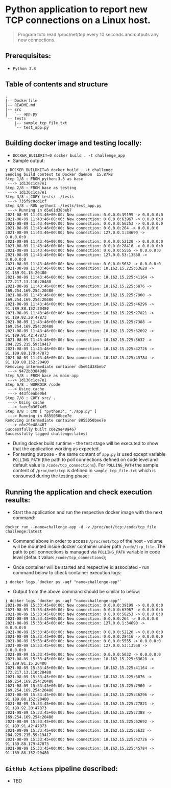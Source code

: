 # Python application to report new TCP connections on a Linux host.

> Program toto read /proc/net/tcp every 10 seconds and outputs any new connections. 

## Prerequisites:
* `Python 3.8`


## Table of contents and structure

```
.
|-- Dockerfile
|-- README.md
|-- src
|   `-- app.py
`-- tests
    |-- sample_tcp_file.txt
    `-- test_app.py
```

## Building docker image and testing locally:
* `DOCKER_BUILDKIT=0 docker build . -t challenge_app`
* Sample output:
```
❯ DOCKER_BUILDKIT=0 docker build . -t challenge
Sending build context to Docker daemon  15.87kB
Step 1/8 : FROM python:3.8 as base
 ---> 1d136c1ca7e1
Step 2/8 : FROM base as testing
 ---> 1d136c1ca7e1
Step 3/8 : COPY tests/ ./tests
 ---> 735f9c8cd1cf
Step 4/8 : RUN python3 ./tests/test_app.py 
 ---> Running in d5e61d38beb7
2021-08-09 11:43:46+00:00: New connection: 0.0.0.0:39199 -> 0.0.0.0:0
2021-08-09 11:43:46+00:00: New connection: 0.0.0.0:63967 -> 0.0.0.0:0
2021-08-09 11:43:46+00:00: New connection: 0.0.0.0:56253 -> 0.0.0.0:0
2021-08-09 11:43:46+00:00: New connection: 0.0.0.0:264 -> 0.0.0.0:0
2021-08-09 11:43:46+00:00: New connection: 127.0.0.1:34690 -> 0.0.0.0:0
2021-08-09 11:43:46+00:00: New connection: 0.0.0.0:52120 -> 0.0.0.0:0
2021-08-09 11:43:46+00:00: New connection: 0.0.0.0:28416 -> 0.0.0.0:0
2021-08-09 11:43:46+00:00: New connection: 0.0.0.0:5555 -> 0.0.0.0:0
2021-08-09 11:43:46+00:00: New connection: 127.0.0.53:13568 -> 0.0.0.0:0
2021-08-09 11:43:46+00:00: New connection: 0.0.0.0:5632 -> 0.0.0.0:0
2021-08-09 11:43:46+00:00: New connection: 10.162.15.225:63628 -> 91.189.91.15:20480
2021-08-09 11:43:46+00:00: New connection: 10.162.15.225:41164 -> 172.217.13.110:20480
2021-08-09 11:43:46+00:00: New connection: 10.162.15.225:6876 -> 169.254.169.254:20480
2021-08-09 11:43:46+00:00: New connection: 10.162.15.225:7900 -> 169.254.169.254:20480
2021-08-09 11:43:46+00:00: New connection: 10.162.15.225:46296 -> 91.189.88.152:20480
2021-08-09 11:43:46+00:00: New connection: 10.162.15.225:27821 -> 91.189.92.20:47873
2021-08-09 11:43:46+00:00: New connection: 10.162.15.225:7388 -> 169.254.169.254:20480
2021-08-09 11:43:46+00:00: New connection: 10.162.15.225:62692 -> 91.189.91.42:47873
2021-08-09 11:43:46+00:00: New connection: 10.162.15.225:5632 -> 204.225.215.59:19417
2021-08-09 11:43:46+00:00: New connection: 10.162.15.225:42726 -> 91.189.88.179:47873
2021-08-09 11:43:46+00:00: New connection: 10.162.15.225:45784 -> 91.189.88.152:20480
Removing intermediate container d5e61d38beb7
 ---> 9472b33849d8
Step 5/8 : FROM base as main-app
 ---> 1d136c1ca7e1
Step 6/8 : WORKDIR /code
 ---> Using cache
 ---> 443fceabe0b4
Step 7/8 : COPY src/ .
 ---> Using cache
 ---> faec9b3674d5
Step 8/8 : CMD [ "python3", "./app.py" ]
 ---> Running in 8855050bee7e
Removing intermediate container 8855050bee7e
 ---> c0e29e48a467
Successfully built c0e29e48a467
Successfully tagged challenge:latest
```

* During docker build runtime - the test stage will be executed to show that the application working as expected.
* For testing purpose - the same content of `app.py` is used except variable `POLLING_PATH` (the path to poll connections defined on code level and default value is `/code/tcp_connections`). For `POLLING_PATH` the sample content of `/proc/net/tcp` is defined in `sample_tcp_file.txt` which is consumed during the testing phase;

## Running the application and check execution results:
* Start the application and run the respective docker image with the next command:

```
docker run --name=challenge-app -d -v /proc/net/tcp:/code/tcp_file challenge:latest
```
* Command above in order to access `/proc/net/tcp` of the host - volume will be mounted inside docker container under path `/code/tcp_file`. The path to poll connections is managed via `POLLING_PATH` variable in code level (default value: `/code/tcp_connections`);

* Once container will be started and respective id associated - run command below to check container execution logs:

```
❯ docker logs `docker ps -aqf "name=challenge-app"`
```
* Output from the above command should be similar to below:

```
❯ docker logs `docker ps -aqf "name=challenge-app"`
2021-08-09 15:33:45+00:00: New connection: 0.0.0.0:39199 -> 0.0.0.0:0
2021-08-09 15:33:45+00:00: New connection: 0.0.0.0:63967 -> 0.0.0.0:0
2021-08-09 15:33:45+00:00: New connection: 0.0.0.0:56253 -> 0.0.0.0:0
2021-08-09 15:33:45+00:00: New connection: 0.0.0.0:264 -> 0.0.0.0:0
2021-08-09 15:33:45+00:00: New connection: 127.0.0.1:34690 -> 0.0.0.0:0
2021-08-09 15:33:45+00:00: New connection: 0.0.0.0:52120 -> 0.0.0.0:0
2021-08-09 15:33:45+00:00: New connection: 0.0.0.0:28416 -> 0.0.0.0:0
2021-08-09 15:33:45+00:00: New connection: 0.0.0.0:5555 -> 0.0.0.0:0
2021-08-09 15:33:45+00:00: New connection: 127.0.0.53:13568 -> 0.0.0.0:0
2021-08-09 15:33:45+00:00: New connection: 0.0.0.0:5632 -> 0.0.0.0:0
2021-08-09 15:33:45+00:00: New connection: 10.162.15.225:63628 -> 91.189.91.15:20480
2021-08-09 15:33:45+00:00: New connection: 10.162.15.225:41164 -> 172.217.13.110:20480
2021-08-09 15:33:45+00:00: New connection: 10.162.15.225:6876 -> 169.254.169.254:20480
2021-08-09 15:33:45+00:00: New connection: 10.162.15.225:7900 -> 169.254.169.254:20480
2021-08-09 15:33:45+00:00: New connection: 10.162.15.225:46296 -> 91.189.88.152:20480
2021-08-09 15:33:45+00:00: New connection: 10.162.15.225:27821 -> 91.189.92.20:47873
2021-08-09 15:33:45+00:00: New connection: 10.162.15.225:7388 -> 169.254.169.254:20480
2021-08-09 15:33:45+00:00: New connection: 10.162.15.225:62692 -> 91.189.91.42:47873
2021-08-09 15:33:45+00:00: New connection: 10.162.15.225:5632 -> 204.225.215.59:19417
2021-08-09 15:33:45+00:00: New connection: 10.162.15.225:42726 -> 91.189.88.179:47873
2021-08-09 15:33:45+00:00: New connection: 10.162.15.225:45784 -> 91.189.88.152:20480
```

## `GitHub Actions` pipeline described:
* TBD
